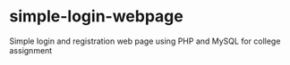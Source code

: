 # simple-login-webpage
Simple login and registration web page using PHP and MySQL for college assignment
